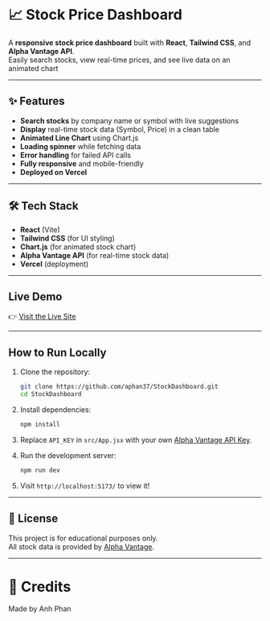 # 📈 Stock Price Dashboard

A **responsive stock price dashboard** built with **React**, **Tailwind CSS**, and **Alpha Vantage API**.  
Easily search stocks, view real-time prices, and see live data on an animated chart

---

## ✨ Features

- **Search stocks** by company name or symbol with live suggestions
- **Display** real-time stock data (Symbol, Price) in a clean table
- **Animated Line Chart** using Chart.js
- **Loading spinner** while fetching data
- **Error handling** for failed API calls
- **Fully responsive** and mobile-friendly
- **Deployed on Vercel**

---

## 🛠️ Tech Stack

- **React** (Vite)
- **Tailwind CSS** (for UI styling)
- **Chart.js** (for animated stock chart)
- **Alpha Vantage API** (for real-time stock data)
- **Vercel** (deployment)

---

## Live Demo

👉 [Visit the Live Site](https://stock-dashboard-one-beta.vercel.app/)

---

## How to Run Locally

1. Clone the repository:
   ```bash
   git clone https://github.com/aphan37/StockDashboard.git
   cd StockDashboard
   ```

2. Install dependencies:
   ```bash
   npm install
   ```

3. Replace `API_KEY` in `src/App.jsx` with your own [Alpha Vantage API Key](https://www.alphavantage.co/support/#api-key).

4. Run the development server:
   ```bash
   npm run dev
   ```

5. Visit `http://localhost:5173/` to view it!

---

## 📜 License

This project is for educational purposes only.  
All stock data is provided by [Alpha Vantage](https://www.alphavantage.co/).

---

# 📣 Credits

Made by Anh Phan

